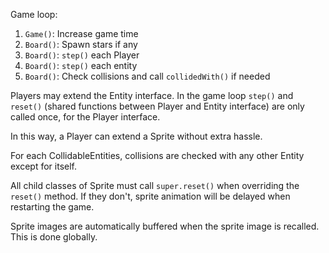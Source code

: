 
Game loop:
1. `Game()`: Increase game time
1. `Board()`: Spawn stars if any
1. `Board()`: `step()` each Player
1. `Board()`: `step()` each entity
1. `Board()`: Check collisions and call `collidedWith()` if needed

Players may extend the Entity interface. In the game loop `step()` and `reset()` (shared functions between Player and Entity interface) are only called once, for the Player interface.

In this way, a Player can extend a Sprite without extra hassle.

For each CollidableEntities, collisions are checked with any other Entity except for itself.

All child classes of Sprite must call `super.reset()` when overriding the `reset()` method. If they don't, sprite animation will be delayed when restarting the game.

Sprite images are automatically buffered when the sprite image is recalled. This is done globally. 
